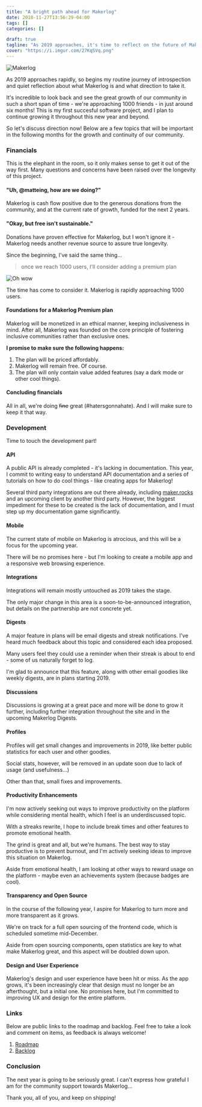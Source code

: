 ```yaml
---
title: "A bright path ahead for Makerlog"
date: 2018-11-27T13:56:29-04:00
tags: []
categories: []

draft: true
tagline: "As 2019 approaches, it's time to reflect on the future of Makerlog."
cover: "https://i.imgur.com/27KqSVq.png"
---
```


![Makerlog](https://i.imgur.com/jkfDzkW.jpg)

As 2019 approaches rapidly, so begins my routine journey of introspection and quiet reflection about what Makerlog is and what direction to take it. 

It's incredible to look back and see the great growth of our community in such a short span of time - we're approaching 1000 friends - in just around six months! This is my first succesful software project, and I plan to continue growing it throughout this new year and beyond. 

So let's discuss direction now! Below are a few topics that will be important in the following months for the growth and continuity of our community.

### Financials
This is the elephant in the room, so it only makes sense to get it out of the way first. Many questions and concerns have been raised over the longevity of this project. 

#### "Uh, @matteing, how are we doing?"

Makerlog is cash flow positive due to the generous donations from the community, and at the current rate of growth, funded for the next 2 years.

#### "Okay, but free isn't sustainable."

Donations have proven effective for Makerlog, but I won't ignore it - Makerlog needs another revenue source to assure true longevity. 

Since the beginning, I've said the same thing...

> once we reach 1000 users, I'll consider adding a premium plan

![Oh wow](https://i.imgur.com/mCezkmI.png)

The time has come to consider it. Makerlog is rapidly approaching 1000 users.

#### Foundations for a Makerlog Premium plan

Makerlog will be monetized in an ethical manner, keeping inclusiveness in mind. After all, Makerlog was founded on the core principle of fostering inclusive communities rather than exclusive ones.

**I promise to make sure the following happens:**

1. The plan will be priced affordably.
2. Makerlog will remain free. Of course.
3. The plan will only contain value added features (say a dark mode or other cool things). 

#### Concluding financials

All in all, we're doing ~~fine~~ great (#hatersgonnahate). And I will make sure to keep it that way.


### Development

Time to touch the development part! 

#### API

A public API is already completed - it's lacking in documentation. This year, I commit to writing easy to understand API documentation and a series of tutorials on how to do cool things - like creating apps for Makerlog!

Several third party integrations are out there already, including [maker.rocks](https://maker.rocks) and an upcoming client by another third party. However, the biggest impediment for these to be created is the lack of documentation, and I must step up my documentation game significantly.

#### Mobile

The current state of mobile on Makerlog is atrocious, and this will be a focus for the upcoming year.

There will be no promises here - but I'm looking to create a mobile app and a responsive web browsing experience.

#### Integrations

Integrations will remain mostly untouched as 2019 takes the stage. 

The only major change in this area is a soon-to-be-announced integration, but details on the partnership are not concrete yet. 

#### Digests

A major feature in plans will be email digests and streak notifications. I've heard much feedback about this topic and considered each idea proposed.

Many users feel they could use a reminder when their streak is about to end - some of us naturally forget to log. 

I'm glad to announce that this feature, along with other email goodies like weekly digests, are in plans starting 2019.

#### Discussions

Discussions is growing at a great pace and more will be done to grow it further, including further integration throughout the site and in the upcoming Makerlog Digests.

#### Profiles

Profiles will get small changes and improvements in 2019, like better public statistics for each user and other goodies.

Social stats, however, will be removed in an update soon due to lack of usage (and usefulness...)

Other than that, small fixes and improvements.

#### Productivity Enhancements

I'm now actively seeking out ways to improve productivity on the platform while considering mental health, which I feel is an underdiscussed topic.

With a streaks rewrite, I hope to include break times and other features to promote emotional health.

The grind is great and all, but we're humans. The best way to stay productive is to prevent burnout, and I'm actively seeking ideas to improve this situation on Makerlog.

Aside from emotional health, I am looking at other ways to reward usage on the platform - maybe even an achievements system (because badges are cool).

#### Transparency and Open Source

In the course of the following year, I aspire for Makerlog to turn more and more transparent as it grows.

We're on track for a full open sourcing of the frontend code, which is scheduled sometime mid-December.

Aside from open sourcing components, open statistics are key to what make Makerlog great, and this aspect will be doubled down upon. 

#### Design and User Experience

Makerlog's design and user experience have been hit or miss. As the app grows, it's been increasingly clear that design must no longer be an afterthought, but a initial one. No promises here, but I'm committed to improving UX and design for the entire platform.

### Links

Below are public links to the roadmap and backlog. Feel free to take a look and comment on items, as feedback is always welcome! 

1. [Roadmap](https://www.notion.so/mattei/7be1eb1f2529484f8cb8d3ddfcc01e36?v=612857eafedb4c0c8670fc94a1ad1d98)
2. [Backlog](https://www.notion.so/mattei/Backlog-118ca1f89f4a4715ab458a1952417dc1)

### Conclusion

The next year is going to be seriously great. I can't express how grateful I am for the community support towards Makerlog...

Thank you, all of you, and keep on shipping!